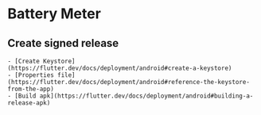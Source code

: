 # Battery Meter

## Create signed release

    - [Create Keystore](https://flutter.dev/docs/deployment/android#create-a-keystore)
    - [Properties file](https://flutter.dev/docs/deployment/android#reference-the-keystore-from-the-app)
    - [Build apk](https://flutter.dev/docs/deployment/android#building-a-release-apk)
